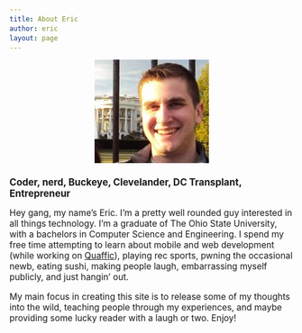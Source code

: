 ```yaml
---
title: About Eric
author: eric
layout: page
---
```

<img src="../images/profile_picture.jpg" alt="What a cutie" title="headshot" width="203" height="184" class="alignleft size-full wp-image-19" style="display: block; margin-left: auto; margin-right: auto" />
<h1 style="font-size:120%">
  Coder, nerd, Buckeye, Clevelander, DC Transplant, Entrepreneur
</h1>

<p style="font-size:110%">
  Hey gang, my name&#8217;s Eric. I&#8217;m a pretty well rounded guy interested in all things technology. I&#8217;m a graduate of The Ohio State University, with a bachelors in Computer Science and Engineering. I spend my free time attempting to learn about mobile and web development (while working on <a href="http://quaffic.com/blog/">Quaffic</a>), playing rec sports, pwning the occasional newb, eating sushi, making people laugh, embarrassing myself publicly, and just hangin&#8217; out.
</p>

<p style="font-size:110%">
  My main focus in creating this site is to release some of my thoughts into the wild, teaching people through my experiences, and maybe providing some lucky reader with a laugh or two. Enjoy!
</p>

